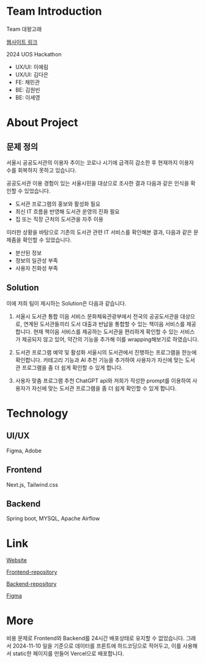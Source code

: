 # Team Introduction

Team 대왕고래

[웹사이트 링크](https://uos-hackathon-static.vercel.app/)

2024 UOS Hackathon

- UX/UI: 이예림
- UX/UI: 김다은
- FE: 채민관
- BE: 김원빈
- BE: 이세영

# About Project

## 문제 정의

서울시 공공도서관의 이용자 추이는 코로나 시기에 급격히 감소한 후 현재까지 이용자 수를 회복하지 못하고 있습니다.

공공도서관 이용 경험이 있는 서울시민을 대상으로 조사한 결과 다음과 같은 인식을 확인할 수 있었습니다.

- 도서관 프로그램의 홍보와 활성화 필요
- 최신 IT 흐름을 반영해 도서관 운영의 진화 필요
- 집 또는 직장 근처의 도서관을 자주 이용

이러한 상황을 바탕으로 기존의 도서관 관련 IT 서비스를 확인해본 결과, 다음과 같은 문제좀을 확인할 수 있었습니다.

- 분산된 정보
- 정보의 일관성 부족
- 사용자 친화성 부족

## Solution

이에 저희 팀이 제시하는 Solution은 다음과 같습니다.

1. 서울시 도서관 통합 이음 서비스
   문화체육관광부에서 전국의 공공도서관을 대상으로, 연계된 도서관들끼리 도서 대출과 반납을 통합할 수 있는 책이음 서비스를 제공합니다. 현재 책이음 서비스를 제공하는 도서관을 편리하게 확인할 수 있는 서비스가 제공되지 않고 있어, 약간의 기능을 추가해 이를 wrapping해보기로 하였습니다.

2. 도서관 프로그램 예약 및 활성화
   서울시의 도서관에서 진행하는 프로그램을 한눈에 확인합니다. 카테고리 기능과 AI 추천 기능을 추가하여 사용자가 자신에 맞는 도서관 프로그램을 좀 더 쉽게 확인할 수 있게 합니다.

3. 사용자 맞춤 프로그램 추천
   ChatGPT api와 저희가 작성한 prompt를 이용하여 사용자가 자신에 맞는 도서관 프로그램을 좀 더 쉽게 확인할 수 있게 합니다.

# Technology

## UI/UX

Figma, Adobe

## Frontend

Next.js, Tailwind.css

## Backend

Spring boot, MYSQL, Apache Airflow

# Link

[Website](https://uos-hackathon-static.vercel.app/)

[Frontend-repository](https://github.com/UOSHackathon2024/frontend)

[Backend-repository](https://github.com/UOSHackathon2024/connect_seoul_book)

[Figma]()

# More

비용 문제로 Frontend와 Backend를 24시간 배포상태로 유지할 수 없었습니다.
그래서 2024-11-10 일을 기준으로 데이터를 프론트에 하드코딩으로 적어두고, 이를 사용해서 static한 페이지를 만들어 Vercel으로 배포합니다.
